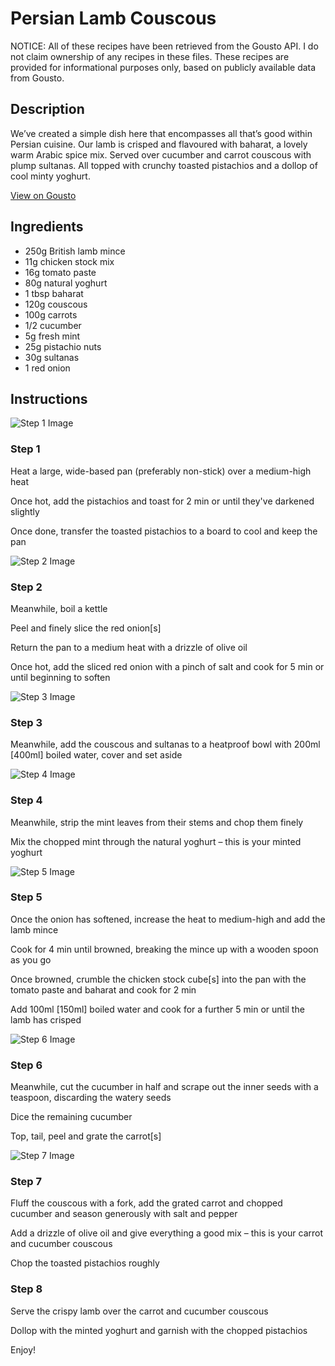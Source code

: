 # Persian Lamb Couscous

NOTICE: All of these recipes have been retrieved from the Gousto API. I do not claim ownership of any recipes in these files. These recipes are provided for informational purposes only, based on publicly available data from Gousto.

## Description

We’ve created a simple dish here that encompasses all that’s good within Persian cuisine. Our lamb is crisped and flavoured with baharat, a lovely warm Arabic spice mix. Served over cucumber and carrot couscous with plump sultanas. All topped with crunchy toasted pistachios and a dollop of cool minty yoghurt. 

[View on Gousto](https://www.gousto.co.uk/recipes/cookbook/persian-lamb-couscous)

## Ingredients

- 250g British lamb mince 
- 11g chicken stock mix
- 16g tomato paste
- 80g natural yoghurt
- 1 tbsp baharat
- 120g couscous
- 100g carrots
- 1/2 cucumber
- 5g fresh mint 
- 25g pistachio nuts
- 30g sultanas
- 1 red onion

## Instructions

![Step 1 Image](https://production-media.gousto.co.uk/cms/recipe-step-image/263_step-1-x200.jpg)

### Step 1

Heat a large, wide-based pan (preferably non-stick) over a medium-high heat

Once hot, add the pistachios and toast for 2 min or until they've darkened slightly

Once done, transfer the toasted pistachios to a board to cool and keep the pan

![Step 2 Image](https://production-media.gousto.co.uk/cms/recipe-step-image/263_step-2-x200.jpg)

### Step 2

Meanwhile, boil a kettle

Peel and finely slice the red onion<span class="text-danger">[s]</span>

Return the pan to a medium heat with a drizzle of olive oil

Once hot, add the sliced red onion with a pinch of salt and cook for 5 min or until beginning to soften

![Step 3 Image](https://production-media.gousto.co.uk/cms/recipe-step-image/263_step-3-x200.jpg)

### Step 3

Meanwhile, add the couscous and sultanas to a heatproof bowl with 200ml<span class="text-danger"> [400ml]</span> boiled water, cover and set aside

![Step 4 Image](https://production-media.gousto.co.uk/cms/recipe-step-image/263_step-4-x200.jpg)

### Step 4

Meanwhile, strip the mint leaves from their stems and chop them finely

Mix the chopped mint through the natural yoghurt – this is your minted yoghurt

![Step 5 Image](https://production-media.gousto.co.uk/cms/recipe-step-image/263_step-5-x200.jpg)

### Step 5

Once the onion has softened, increase the heat to medium-high and add the lamb mince

Cook for 4 min until browned, breaking the mince up with a wooden spoon as you go

Once browned, crumble the chicken stock cube<span class="text-danger">[s] </span>into the pan with the tomato paste and baharat and cook for 2 min

Add 100ml <span class="text-danger">[150ml]</span> boiled water and cook for a further 5 min or until the lamb has crisped

![Step 6 Image](https://production-media.gousto.co.uk/cms/recipe-step-image/263_step-6-x200.jpg)

### Step 6

Meanwhile, cut the cucumber in half and scrape out the inner seeds with a teaspoon, discarding the watery seeds

Dice the remaining cucumber

Top, tail, peel and grate the carrot<span class="text-danger">[s]</span>

![Step 7 Image](https://production-media.gousto.co.uk/cms/recipe-step-image/263_step-7-x200.jpg)

### Step 7

Fluff the couscous with a fork, add the grated carrot and chopped cucumber and season generously with salt and pepper

Add a drizzle of olive oil and give everything a good mix – this is your carrot and cucumber couscous

Chop the toasted pistachios roughly

### Step 8

Serve the crispy lamb over the carrot and cucumber couscous

Dollop with the minted yoghurt and garnish with the chopped pistachios

Enjoy!

